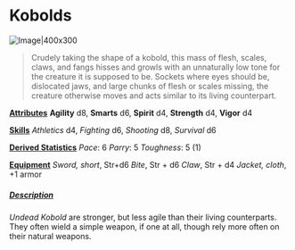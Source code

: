 # Kobolds

![Image|400x300](UndeadKobold.jpg)

> Crudely taking the shape of a kobold, this mass of flesh, scales, claws, and fangs hisses and growls with an unnaturally low tone for the creature it is supposed to be. Sockets where eyes should be, dislocated jaws, and large chunks of flesh or scales missing, the creature otherwise moves and acts similar to its living counterpart.

<u>**Attributes**</u>
**Agility** d8, **Smarts** d6, **Spirit** d4, **Strength** d4, **Vigor** d4

<u>**Skills**</u>
*Athletics* d4, *Fighting* d6, *Shooting* d8, *Survival* d6

<u>**Derived Statistics**</u>
*Pace*: 6
*Parry*: 5
*Toughness*: 5 (1)

<u>**Equipment**</u>
*Sword, short*, Str+d6
*Bite*, Str + d6
*Claw*, Str + d4
*Jacket, cloth*, +1 armor

##### <u>**Description**</u>
*Undead Kobold* are stronger, but less agile than their living counterparts. They often wield a simple weapon, if one at all, though rely more often on their natural weapons.